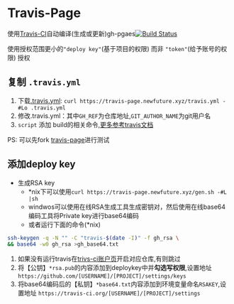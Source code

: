 Travis-Page
===================

使用[Travis-CI](https://travis-ci.org)自动编译(生成或更新)gh-pgaes[![Build Status](https://travis-ci.org/NewFuture/travis-page.svg?branch=master)](https://travis-ci.org/NewFuture/travis-page)

使用授权范围更小的`"deploy key"`(基于项目的权限) 而非 `"token"`(给予账号的权限) 授权

## 复制 `.travis.yml`

1. 下载[.travis.yml](https://github.com/NewFuture/travis-page/blob/master/.travis.yml): `curl https://travis-page.newfuture.xyz/travis.yml -#Lo .travis.yml`
2. 修改.travis.yml：其中`GH_REF`为仓库地址,`GIT_AUTHOR_NAME`为git用户名
3. `script` 添加 build的相关命令,[更多参考travis文档](https://docs.travis-ci.com/user/customizing-the-build/)

PS: 可以先fork [travis-page](https://github.com/NewFuture/travis-page#fork-destination-box)进行测试

## 添加deploy key

- 生成RSA key
  * \*nix下可以使用`curl https://travis-page.newfuture.xyz/gen.sh -#L |sh`
  * windwos可以使用在线RSA生成工具生成密钥对，然后使用在线base64编码工具将Private key进行base64编码
  * 或者运行下面的命令(\*nix)
```bash
ssh-keygen -q -N "" -C "travis-$(date -I)" -f gh_rsa \
&& base64 -w0 gh_rsa >gh_base64.txt
```

1. 如果没有运行travis在[trivs-ci账户页](https://travis-ci.org/profile/)开启对应仓库,有则跳过
2. 将【公钥】`*rsa.pub`的内容添加到deploykey中并**勾选写权限**,设置地址 `https://github.com/[USERNAME]/[PROJECT]/settings/keys`
3. 将base64编码后的【私钥】`*base64.txt`内容添加到环境变量命名`RSAKEY`,设置地址 `https://travis-ci.org/[USERNAME]/[PROJECT]/settings`

